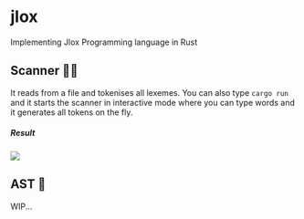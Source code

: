 # jlox
Implementing Jlox Programming language in Rust

## Scanner 👨‍💻
It reads from a file and tokenises all lexemes.
You can also type `cargo run` and it starts the scanner in interactive mode where you can type words and it generates all tokens on the fly.

##### Result
<img src="https://github.com/maxisusi/jlox/assets/65896178/e1f3b2bb-8895-4b60-8e02-9c7dc50de55b" />

## AST 🧬
WIP...
